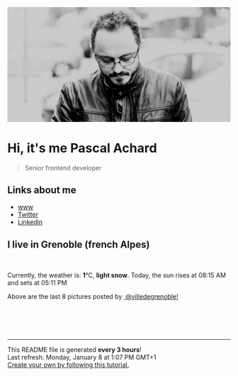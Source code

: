 ![Pascal Achard](./images/photo-pascal-achard.jpg)
# Hi, it's me Pascal Achard
> Senior frontend developer

## Links about me
- [www](https://www.pascal-achard.com)
- [Twitter](https://twitter.com/botmaster)
- [Linkedin](http://www.linkedin.com/in/pascal-achard)


## I live in Grenoble (french Alpes)
<img src="https://openweathermap.org/img/wn/13d@2x.png" alt="">

Currently, the weather is: **1**°C, **light snow**.
Today, the sun rises at 08:15 AM and sets at 05:11 PM

Above are the last 8 pictures posted by <a href="https://www.instagram.com/villedegrenoble/" target="_blank"><img alt="" src="https://upload.wikimedia.org/wikipedia/commons/thumb/e/e7/Instagram_logo_2016.svg/1024px-Instagram_logo_2016.svg.png" width="20"/> @villedegrenoble!</a>

<p style="display: flex; flex-wrap: wrap; gap: 20px;">
        <img src="https://cdn1.picuki.com/hosted-by-instagram/q/0exhNuNYnjBGZDHIdN5WmL9I2PwkAQxLKfhSQ7e71yJjMBhsLH6QvJA0mpCl6yRxIwVgFDeSYzth4owqVVlSDz19PEXcTLeNRTpR7a+eVe%7C%7CN0TJg8Jdgkr81L3MdZHOu%7C%7CscvXAmYdSgIGaYDG7uo+qhT5aGuO1lQpTb9d7JGmC4E5ZObS6olhMF4pJ2Jg3Tt%7C%7C9k4Ki5e82wzJURmpNTfvGtdEaW+NMB166d1RbMCxMkA%7C%7C6nRlSaHEmw+Jj8uQXagtIj+kOYA2BXkTmAT+numdoIwDnQhhWHrgg93t4gj1aSJEbxL3PUZkIH2bSAEXG428Fk71pu1ynOdV0Gv%7C%7CBoAy3Pq2oqIJ9B2r8fFJKKMf4PKxRnaOJfwQuNEZHRaAujEXWvaH9P7Ct8fmY4SSq1vhg6U0iL7S7734wB4AGgY2jCPCsE=.jpeg" alt="" width="200"/>
        <img src="https://cdn1.picuki.com/hosted-by-instagram/q/0exhNuNYnjBGZDHIdN5WmL9I2PwkAQxLKftSQ7e71yJjMBhsLH6QvJA0mpCl6yRxIwVgFDeSYzth4o4tU1xUCT19PEXcTLWKTjdc6KuZXO%7C%7CN1jNn95Fpk700KncfbHCn8cIrXAmYdSgIGaYDG7uo+qhT5aGuO1lQpTb9d7JGmC4E5ZObS6olhMF4pJ2Jg3Tt%7C%7C9k4Ki5e82wzJURmpNTfvGtdEaa+NMB166d1RbMCxMkA%7C%7C6nRlSaHEmw+Jj8uR3agtIj+kOYA2DfyfzwJ2ku%7C%7CZbMWDnRTzAGipUJ3t4gj1aSJEbxL3PUZkIH2bSAEXG428Fk71pu1ynOdV0Gv%7C%7CBFB9kvF55accPowkZjDM8CvAY3Q%7C%7CnPCTL6IFZ8fdG8VBejOfxKOCvmfU98fmY4SSq1vhw2WpyT7S7734wB4AGgY2jCPCsE=.jpeg" alt="" width="200"/>
        <img src="https://cdn1.picuki.com/hosted-by-instagram/q/0exhNuNYnjBGZDHIdN5WmL9I2PwkAQxLKfhSQ7e71yJjMBhsLH6QvJA0mpCl6yRxIwVgFDeSYzth4o4qWV1ZCz19PEXcTb2ASzdc6KubVerN2zZv%7C%7CZ5kk7k9L3IdYX+t8MQuVwmYdSgIGaYDG7uo+qhT5aGuO1lQpTb9d7JGmC4E5ZObS6olhMF4pJ2Jg3Tt%7C%7C9k4Ki5e82wzJURmpNTfvGtdEaW+NMB166d1RbMCxMkA%7C%7C6nRlSaHEmw+Jj8uRHagtIj+kOYA2CbsVmxt8niSXpEKDnRHhgy+4DN3t4gj1aSJEbxL3PUZkIH2bSAEXG428Fk71pu1ynOdV0Gv%7C%7CmwD6VfD5ryWe6gErbGjdeWnAcjl3STzYLKJLK92Z3YmMvnEflL7dtrhIfkfmY4SSq1vhgripST7S7734wB4AGgY2jCPCsE=.jpeg" alt="" width="200"/>
        <img src="https://cdn1.picuki.com/hosted-by-instagram/q/0exhNuNYnjBGZDHIdN5WmL9I2PwkAQxLKfhSQ7e71yJjMBhsLH6QvJA0mpCl6yRxIwVgFDeSYzth4owqUVVSAz19PEXcSbCPRD1W7qmZUefN0jVn9JBglrs9L3UXZXGp98ovUQmYdSgIGaYDG7uo+qhT5aGuO1lQpTb9d7JGmC4E5ZObS6olhMF4pJ2Jg3Tt%7C%7C9k4Ki5e82wzJURmpNTfvGtdEaW+NMB166d1RbMCxMkA%7C%7C6nRlSaHEmw+Jj8uQXagtIj+kOYA2CbFJxl18m+tb4dvDnRThQfrsQF3t4gj1aSJEbxL3PUZkIH2bSAEXG428Fk71pu1ynOdV0Gv+0Uf5V%7C%7Clz4OQZOkzvJriIsyRfM%7C%7Cb4gT%7C%7Cb+LXO+IZUkIbKOqDSlL7L9SdLt8fmY4SSq1vhguW1lP7S7734wB4AGgY2jCPCsE=.jpeg" alt="" width="200"/>
        <img src="https://cdn1.picuki.com/hosted-by-instagram/q/0exhNuNYnjBGZDHIdN5WmL9I2PwkAQxLKftSQ7e71yJjMBhsLH6QvJA0mpCl6yRxIwVgFDeSYzth4o0iWF1SDz19PEXcSbaLTDdc6ayYU+3N2jdn9p5mkb03LXUWYHOm9MApUwmYdSgIGaYDG7uo+qhT5aGuO1lQpzb9d7JGmC4E5ZPiZ6x29Zk0v6uJk1%7C%7Ck7JYwKXNM+243dR5l8JPcpDtEWvbzNsA6q6RjAIgCifgG6vuzynXoV1IkeFFxHzPCiITijMIM3C7QTAwZwziDRKY1KQobhVjmlj0Ug6org6SDFaxMn%7C%7C07s%7C%7C2AATNBUGQ290RRsZKZhyfZSnil5mZgwW%7C%7C+yqWQRfs1hLj8fcDMV9T55zXzQemHFaxzSlEAVqrTVBnTJajgUukJta1qSb5x2V2K4w+5KeKt2Bd3Vw==.jpeg" alt="" width="200"/>
        <img src="https://cdn1.picuki.com/hosted-by-instagram/q/0exhNuNYnjBGZDHIdN5WmL9I2PwkAQxLKfhSQ7e71yJjMBhsLH6QvJA0mpCl6yRxIwVgFDeSYzth4YkuWF9RDT18NULbTLyMTDZV66icUu3N1TRl8ZRplrczL3wdbHOu8cAqVQmYdSgIGaYDG7uo+qhT5aGuO1lQpzaEW+oR9z5G7MqqS7Z0zYMh7+yBiU7zutN8dXNM%7C%7CGpvIksrptOUpD8eGsv+MfF3pLUqF+dazPgL6NDhkyblNyA%7C%7CNmpUGBWanpjgp9EhhyTGc3M9%7C%7C2z6ZoIeHmobinSaljcQ9I8titj1edgr1vZl4fDobWAlElUz90JHxZyInXLvfFOa9BZoy0XFypWpP9Aor5DkB8akRtDr1RnvPLaPNf1DWCdZVd2GcQyNBbOJCctmhYJLQaoX01qzow==.jpeg" alt="" width="200"/>
        <img src="https://cdn1.picuki.com/hosted-by-instagram/q/0exhNuNYnjBGZDHIdN5WmL9I2PwkAQxLKfhSQ7e71yJjMBhsLH6QvJA0mpCl6yRxIwVgFDeSYzth4YkpU1pSDD18NULbTLaOSz1Q5qSbUubN1DZk%7C%7CJNhkrk0JHAYYHKq9MopXAmYdSgIGaYDG7uo%7C%7Cekf5vvwbTUBpi2TN7BCyQlWotfpUrJy9ZRzt52U1h+189JldAJZ+jtvdBFundPZlTIeAf3+Idp1orN2S%7C%7CkKg8ITurijymu+H2xkfWx9Ez7RtI7V2dENhhzrdSFlqjH+AZY1LHMRiVbmrTsSlpo6p4aFJLxM4aYvnKznZiACW2E2hj9LobK4nALsSUGImUBRwT2Ej+b3ffZ79sXPBPW5Y+zh%7C%7CAPpOqnqGZRrUWkLLOTmdkXpGc+%7C%7CDMkOqZtcDvdZ6A3myj%7C%7CpQpGg7VV+AWgc1hXaL8pWE7uiyqyb4X7U32%7C%7CXpAM9ww==.jpeg" alt="" width="200"/>
        <img src="https://cdn1.picuki.com/hosted-by-instagram/q/0exhNuNYnjBGZDHIdN5WmL9I2PwkAQxLKfhSQ7e71yJjMBhsLH6QvJA0mpCl6yRxIwVgFDeSYzth4YktVlhQCT18NULbTbKLTD1Q562YVOnN0jxm9JdilLw3KH0ZbXGt9sopUQmYdSgIGaYDG7uo+qhT5aGuO1lQpTb9d7JGmC4E5ZObS6olhMF4pJ2Jg3Tt%7C%7C9k4Ki5e82wzJURmpNTfvGtdEaW+NMB166d1RbMCxMkA%7C%7C6nRlSaHEmw+Jj8uQXagtIj+kOYA2ALbYiYO0Vi%7C%7CUK9rDnRTjGyQ5kV3t4gj1aSJEbxL3PUZkIH2bSAEXG428Fk71pu1ynOdV0Gv+0QKwXCE77iJU8oh9pLSKPLNRNnizivVPrjWN754a2suVduDXlP7OdGwN%7C%7CkfmY4SSq0X8Xjk01P7S7734wB4AGgY2jCPCsE=.jpeg" alt="" width="200"/>
</p>

------------
<p>This README file is generated <b>every 3 hours</b>!
    <br />Last refresh: Monday, January 8 at 1:07 PM GMT+1
    <br /><a href="https://medium.com/@th.guibert/how-to-create-a-self-updating-readme-md-for-your-github-profile-f8b05744ca91">Create your own by following this tutorial.</a>
</p>
<p><a href="https://github.com/botmaster/botmaster/actions/workflows/main.yaml"><img alt="" src="https://github.com/botmaster/botmaster/actions/workflows/main.yaml/badge.svg" /></a></p>

